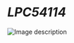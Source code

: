 # _LPC54114_
![Image description](https://www.google.com/search?q=lpc54114&client=ubuntu&hs=Jbw&channel=fs&source=lnms&tbm=isch&sa=X&ved=0ahUKEwjuqOO3yIzjAhXOVs0KHVlBCZoQ_AUIEigD&biw=1853&bih=982#imgrc=I-2PiCOxAFmOjM:)
